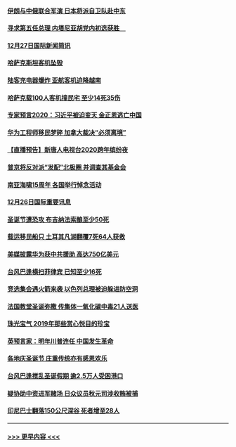 #### [伊朗与中俄联合军演 日本将派自卫队赴中东](../pages/prog202/a102738823.md?t=12280301) 
#### [寻求第五任总理 内塔尼亚胡党内初选获胜　](../pages/prog202/a102738772.md?t=12280301) 
#### [12月27日国际新闻简讯](../pages/prog202/a102738604.md?t=12280301) 
#### [哈萨克斯坦客机坠毁](../pages/prog202/a102738606.md?t=12280301) 
#### [陆客充电器爆炸 亚航客机迫降越南](../pages/prog202/a102738530.md?t=12280301) 
#### [哈萨克载100人客机撞民宅 至少14死35伤](../pages/prog202/a102738485.md?t=12280301) 
#### [专家预言2020：习近平被迫变天 金正恩逃亡中国](../pages/prog202/a102738340.md?t=12280301) 
#### [华为工程师移民梦碎 加拿大裁决“必须离境”](../pages/prog202/a102738306.md?t=12280301) 
#### [【直播预告】新唐人电视台2020跨年缤纷夜](../pages/prog202/a102738273.md?t=12280301) 
#### [普京将反对派“发配”北极圈 并调查其基金会](../pages/prog202/a102738056.md?t=12280301) 
#### [南亚海啸15周年 各国举行悼念活动](../pages/prog202/a102738043.md?t=12280301) 
#### [12月26日国际重要讯息](../pages/prog202/a102737872.md?t=12280301) 
#### [圣诞节遭恐攻 布吉纳法索酿至少50死](../pages/prog202/a102737869.md?t=12280301) 
#### [载运移民船只 土耳其凡湖翻覆7死64人获救](../pages/prog202/a102737839.md?t=12280301) 
#### [美媒披露华为获中共援助 高达750亿美元](../pages/prog202/a102737744.md?t=12280301) 
#### [台风巴逢横扫菲律宾 已知至少16死](../pages/prog202/a102737673.md?t=12280301) 
#### [竞选集会遇火箭来袭 以色列总理被迫躲进防空洞](../pages/prog202/a102737659.md?t=12280301) 
#### [法国教堂圣诞弥撒 传集体一氧化碳中毒21人送医](../pages/prog202/a102737634.md?t=12280301) 
#### [珠光宝气 2019年那些赏心悦目的珍宝](../pages/prog202/a102737509.md?t=12280301) 
#### [英预言家：明年川普连任 中国发生革命](../pages/prog202/a102737473.md?t=12280301) 
#### [各地庆圣诞节 庄重传统亦有感恩欢乐](../pages/prog202/a102737408.md?t=12280301) 
#### [台风巴逢搅乱圣诞假期 逾2.5万人受困港口](../pages/prog202/a102737251.md?t=12280301) 
#### [疑协助中资进军赌场 日众议员秋元司涉收贿被捕](../pages/prog202/a102737233.md?t=12280301) 
#### [印尼巴士翻落150公尺深谷 死者增至28人](../pages/prog202/a102737223.md?t=12280301) 

----
#### [ >>> 更早内容 <<< ](../indexes/prog202-earlier.md)
